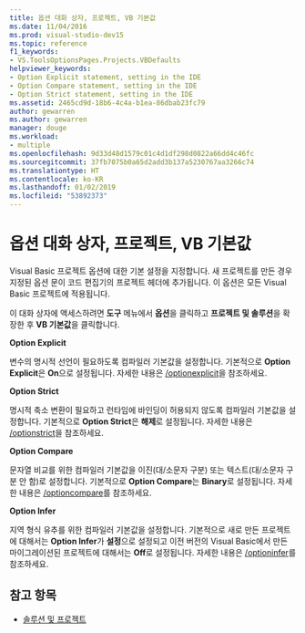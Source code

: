 ```yaml
---
title: 옵션 대화 상자, 프로젝트, VB 기본값
ms.date: 11/04/2016
ms.prod: visual-studio-dev15
ms.topic: reference
f1_keywords:
- VS.ToolsOptionsPages.Projects.VBDefaults
helpviewer_keywords:
- Option Explicit statement, setting in the IDE
- Option Compare statement, setting in the IDE
- Option Strict statement, setting in the IDE
ms.assetid: 2465cd9d-18b6-4c4a-b1ea-86dbab23fc79
author: gewarren
ms.author: gewarren
manager: douge
ms.workload:
- multiple
ms.openlocfilehash: 9d33d48d1579c01c4d1df298d0822a66dd4c46fc
ms.sourcegitcommit: 37fb7075b0a65d2add3b137a5230767aa3266c74
ms.translationtype: HT
ms.contentlocale: ko-KR
ms.lasthandoff: 01/02/2019
ms.locfileid: "53892373"
---
```

# <a name="visual-basic-defaults-projects-options-dialog-box"></a>옵션 대화 상자, 프로젝트, VB 기본값
Visual Basic 프로젝트 옵션에 대한 기본 설정을 지정합니다. 새 프로젝트를 만든 경우 지정된 옵션 문이 코드 편집기의 프로젝트 헤더에 추가됩니다. 이 옵션은 모든 Visual Basic 프로젝트에 적용됩니다.

 이 대화 상자에 액세스하려면 **도구** 메뉴에서 **옵션**을 클릭하고 **프로젝트 및 솔루션**을 확장한 후 **VB 기본값**을 클릭합니다.

 **Option Explicit**

 변수의 명시적 선언이 필요하도록 컴파일러 기본값을 설정합니다. 기본적으로 **Option Explicit**은 **On**으로 설정됩니다. 자세한 내용은 [/optionexplicit](/dotnet/visual-basic/reference/command-line-compiler/optionexplicit)을 참조하세요.

 **Option Strict**

 명시적 축소 변환이 필요하고 런타임에 바인딩이 허용되지 않도록 컴파일러 기본값을 설정합니다. 기본적으로 **Option Strict**은 **해제**로 설정됩니다. 자세한 내용은 [/optionstrict](/dotnet/visual-basic/reference/command-line-compiler/optionstrict)을 참조하세요.

 **Option Compare**

 문자열 비교를 위한 컴파일러 기본값을 이진(대/소문자 구분) 또는 텍스트(대/소문자 구분 안 함)로 설정합니다. 기본적으로 **Option Compare**는 **Binary**로 설정됩니다. 자세한 내용은 [/optioncompare](/dotnet/visual-basic/reference/command-line-compiler/optioncompare)를 참조하세요.

 **Option Infer**

 지역 형식 유추를 위한 컴파일러 기본값을 설정합니다. 기본적으로 새로 만든 프로젝트에 대해서는 **Option Infer**가 **설정**으로 설정되고 이전 버전의 Visual Basic에서 만든 마이그레이션된 프로젝트에 대해서는 **Off**로 설정됩니다. 자세한 내용은 [/optioninfer](/dotnet/visual-basic/reference/command-line-compiler/optioninfer)를 참조하세요.

## <a name="see-also"></a>참고 항목

- [솔루션 및 프로젝트](../../ide/solutions-and-projects-in-visual-studio.md)